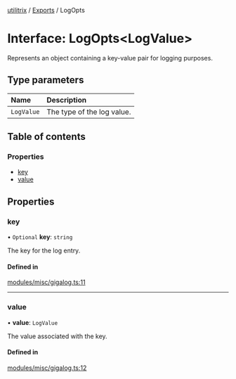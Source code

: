 [utilitrix](../README.md) / [Exports](../modules.md) / LogOpts

# Interface: LogOpts<LogValue\>

Represents an object containing a key-value pair for logging purposes.

## Type parameters

| Name | Description |
| :------ | :------ |
| `LogValue` | The type of the log value. |

## Table of contents

### Properties

- [key](LogOpts.md#key)
- [value](LogOpts.md#value)

## Properties

### key

• `Optional` **key**: `string`

The key for the log entry.

#### Defined in

[modules/misc/gigalog.ts:11](https://github.com/angelplusultra/utilitrix/blob/29dd047/src/modules/misc/gigalog.ts#L11)

___

### value

• **value**: `LogValue`

The value associated with the key.

#### Defined in

[modules/misc/gigalog.ts:12](https://github.com/angelplusultra/utilitrix/blob/29dd047/src/modules/misc/gigalog.ts#L12)
